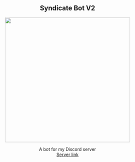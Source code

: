 
<!--- img alt="Cute Waifu" src="https://i.imgur.com/mcA2U89.png" --->
<h2 align="center"> <b>Syndicate Bot V2</b></h2>
<p align="center"> <img width:="auto" height ="400" src="https://i.imgur.com/mcA2U89.png"> </p>
<p align="center">A bot for my Discord server <br>
<a href="https://discord.gg/cfa3aFFtAX">Server link</a> </p>
